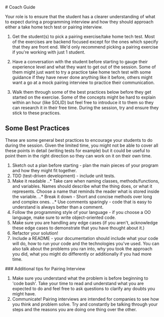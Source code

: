 # Coach Guide

Your role is to ensure that the student has a clearer understanding of what to expect during a programming interview and how they should approach either a take home tech test or pairing interview.

1. Get the student(s) to pick a pairing exercise/take home tech test. Most of the exercises are backend focused except for the ones which specify that they are front end. We'd only recommend picking a pairing exercise if you're working with just 1 student.

2. Have a conversation with the student before starting to gauge their experience level and what they want to get out of the session. Some of them might just want to try a practice take home tech test with some guidance if they have never done anything like it before, others might want a go at a mock pairing interview to practice their communication.

2. Walk them through some of the best practices below before they get started on the exercise. Some of the concepts might be hard to explain within an hour (like SOLID) but feel free to introduce it to them so they can research it in their free time. During the session, try and ensure they stick to these practices.


## Some Best Practices

These are some general best practices to encourage your students to do during the session. Given the limited time, you might not be able to cover all these points in detail (writing tests for example) but it could be useful to point them in the right direction so they can work on it on their own time.

1. Sketch out a plan before starting - plan the main pieces of your program and how they might fit together.
2. TDD (test-driven development) - include unit tests.
3. Make it readable
..* Take care when naming classes, methods/functions, and variables. Names should describe what the thing does, or what it represents. Choose a name that reminds the reader what is stored inside the variable.
..* Break it down - Short and concise methods over long and complex ones.
..* Use comments sparingly - code that is easy to understand is always better than a comment.
4. Follow the programming style of your language - if you choose a OO language, make sure to write object-oriented code.
5. Make sure you are handling any edge cases (if you aren't, acknowledge these edge cases to demonstrate that you have thought about it.)
6. Refactor your solution!
7. Include a README - your documentation should include what your code will do, how to run your code and the technologies you've used. You can also talk about the problems you ran into, why you took the approach you did, what you might do differently or additionally if you had more time.

### Additional tips for Pairing Interview

1. Make sure you understand what the problem is before beginning to 'code bash'. Take your time to read and understand what you are expected to do and feel free to ask questions to clarify any doubts you might have.
2. Communicate! Pairing interviews are intended for companies to see how you think and problem solve. Try and constantly be talking through your steps and the reasons you are doing one thing over the other.
